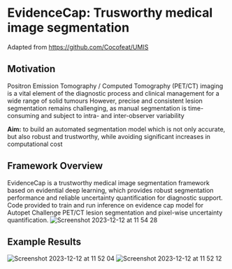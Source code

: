 # EvidenceCap: Trusworthy medical image segmentation
Adapted from https://github.com/Cocofeat/UMIS

## Motivation
Positron Emission Tomography / Computed Tomography (PET/CT) imaging is a vital element of the diagnostic process and clinical management for a wide range of solid tumours
However, precise and consistent lesion segmentation remains challenging, as manual segmentation is time-consuming and subject to intra- and inter-observer variability

**Aim:** to build an automated segmentation model which is not only accurate, but also robust and trustworthy, while avoiding significant increases in computational cost

## Framework Overview
EvidenceCap is a trustworthy medical image segmentation framework based on evidential deep learning, which provides robust segmentation performance and reliable uncertainty quantification for diagnostic support. 
Code provided to train and run inference on evidence cap model for Autopet Challenge PET/CT lesion segmentation and pixel-wise uncertainty quantification.
![Screenshot 2023-12-12 at 11 54 28](https://github.com/anissa218/Uncertainty_Segmentation/assets/73247232/82be851d-396d-45e1-928d-91f965b86cb9)

## Example Results

![Screenshot 2023-12-12 at 11 52 04](https://github.com/anissa218/Uncertainty_Segmentation/assets/73247232/2680874c-0b33-4727-b65a-d8ad295892d9)
![Screenshot 2023-12-12 at 11 52 12](https://github.com/anissa218/Uncertainty_Segmentation/assets/73247232/859ab998-803c-4601-a802-fc728a38ed3d)
